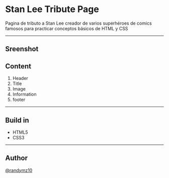 # Stan Lee Tribute Page
Pagina de tributo a Stan Lee creador de varios superhéroes de comics famosos para practicar conceptos básicos de HTML y CSS

---

## Sreenshot


## Content

1. Header
2. Title
3. Image
4. Information
5. footer

---
## Build in

- HTML5
- CSS3

---
## Author
[@randymz10](https://github.com/randymz10)